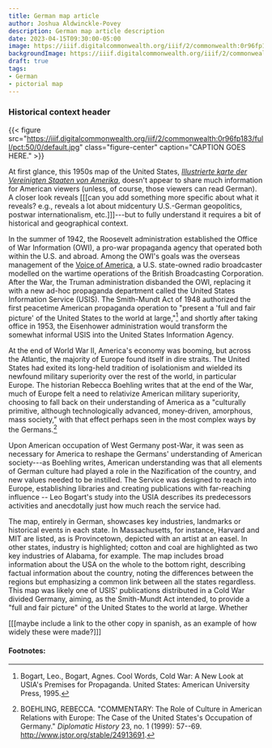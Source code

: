 ```yaml
---
title: German map article
author: Joshua Aldwinckle-Povey
description: German map article description
date: 2023-04-15T09:30:00-05:00
image: https://iiif.digitalcommonwealth.org/iiif/2/commonwealth:0r96fp183/full/pct:50/0/default.jpg
backgroundImage: https://iiif.digitalcommonwealth.org/iiif/2/commonwealth:0r96fp183/full/pct:50/0/default.jpg
draft: true
tags:
- German
- pictorial map
---
```


### Historical context header

{{< figure src="https://iiif.digitalcommonwealth.org/iiif/2/commonwealth:0r96fp183/full/pct:50/0/default.jpg" class="figure-center" caption="CAPTION GOES HERE." >}}

At first glance, this 1950s map of the United States, *[Illustrierte karte der Vereinigten Staaten von Amerika](https://collections.leventhalmap.org/search/commonwealth:0r96fp17t)*, doesn't appear to share much information for American viewers (unless, of course, those viewers can read German). A closer look reveals [[[can you add something more specific about what it reveals? e.g., reveals a lot about midcentury U.S.-German geopolitics, postwar internationalism, etc.]]]---but to fully understand it requires a bit of historical and geographical context. 

In the summer of 1942, the Roosevelt administration established the Office of War Information (OWI), a pro-war propaganda agency that operated both within the U.S. and abroad. Among the OWI's goals was the overseas management of the [Voice of America](https://en.wikipedia.org/wiki/Voice_of_America), a U.S. state-owned radio broadcaster modelled on the wartime operations of the British Broadcasting Corporation. After the War, the Truman administration disbanded the OWI, replacing it with a new ad-hoc propaganda department called the United States Information Service (USIS). The Smith-Mundt Act of 1948 authorized the first peacetime American propaganda operation to "present a 'full and fair picture' of the United States to the world at large,"[^1] and shortly after taking office in 1953, the Eisenhower administration would transform the somewhat informal USIS into the United States Information Agency.

At the end of World War II, America's economy was booming, but across the Atlantic, the majority of Europe found itself in dire straits. The United States had exited its long-held tradition of isolationism and wielded its newfound military superiority over the rest of the world, in particular Europe. The historian Rebecca Boehling writes that at the end of the War, much of Europe felt a need to relativize American military superiority, choosing to fall back on their understanding of America as a "culturally primitive, although technologically advanced, money-driven, amorphous, mass society," with that effect perhaps seen in the most complex ways by the Germans.[^2]

Upon American occupation of West Germany post-War, it was seen as necessary for America to reshape the Germans' understanding of American society---as Boehling writes, American understanding was that all elements of German culture had played a role in the Nazification of the country, and new values needed to be instilled. The Service was designed to reach into Europe, establishing libraries and creating publications with far-reaching influence -- Leo Bogart's study into the USIA describes its predecessors activities and anecdotally just how much reach the service had.

The map, entirely in German, showcases key industries, landmarks or historical events in each state. In Massachusetts, for instance, Harvard and MIT are listed, as is Provincetown, depicted with an artist at an easel. In other states, industry is highlighted; cotton and coal are highlighted as two key industries of Alabama, for example. The map includes broad information about the USA on the whole to the bottom right, describing factual information about the country, noting the differences between the regions but emphasizing a common link between all the states regardless. This map was likely one of USIS' publications distributed in a Cold War divided Germany, aiming, as the Smith-Mundt Act intended, to provide a "full and fair picture" of the United States to the world at large. Whether 

[[[maybe include a link to the other copy in spanish, as an example of how widely these were made?]]]

#### Footnotes:

[^1]: Bogart, Leo., Bogart, Agnes. Cool Words, Cold War: A New Look at USIA\'s Premises for Propaganda. United States: American University Press, 1995.

[^2]: BOEHLING, REBECCA. "COMMENTARY: The Role of Culture in American Relations with Europe: The Case of the United States's Occupation of Germany." *Diplomatic History* 23, no. 1 (1999): 57--69. http://www.jstor.org/stable/24913691.